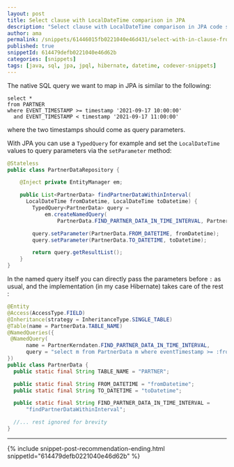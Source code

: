 ```yaml
---
layout: post
title: Select clause with LocalDateTime comparison in JPA
description: "Select clause with LocalDateTime comparison in JPA code snippet"
author: ama
permalink: /snippets/61446015fb0221040e46d431/select-with-in-clause-from-list-with-jpa
published: true
snippetId: 614479defb0221040e46d62b
categories: [snippets]
tags: [java, sql, jpa, jpql, hibernate, datetime, codever-snippets]
---
```


The native SQL query we want to map in JPA is similar to the following:

```
select *
from PARTNER
where EVENT_TIMESTAMP >= timestamp '2021-09-17 10:00:00'
  and EVENT_TIMESTAMP < timestamp '2021-09-17 11:00:00'
```

where the two timestamps should come as query parameters.

With JPA you can use a `TypedQuery` for example and set the `LocalDateTime` values to query parameters via the `setParameter` method:

```java
@Stateless
public class PartnerDataRepository {

    @Inject private EntityManager em;

    public List<PartnerData> findPartnerDataWithinInterval(
      LocalDateTime fromDatetime, LocalDateTime toDatetime) {
        TypedQuery<PartnerData> query =
            em.createNamedQuery(
                PartnerData.FIND_PARTNER_DATA_IN_TIME_INTERVAL, PartnerData.class);

        query.setParameter(PartnerData.FROM_DATETIME, fromDatetime);
        query.setParameter(PartnerData.TO_DATETIME, toDatetime);

        return query.getResultList();
    }
}
```

In the named query itself you can directly pass the parameters before `:` as usual, and the implementation (in my case Hibernate)
 takes care of the rest :

```java
@Entity
@Access(AccessType.FIELD)
@Inheritance(strategy = InheritanceType.SINGLE_TABLE)
@Table(name = PartnerData.TABLE_NAME)
@NamedQueries({
 @NamedQuery(
      name = PartnerKerndaten.FIND_PARTNER_DATA_IN_TIME_INTERVAL,
      query = "select m from PartnerData m where eventTimestamp >= :fromDatetime and eventTimestamp < :toDatetime")
})
public class PartnerData {
  public static final String TABLE_NAME = "PARTNER";

  public static final String FROM_DATETIME = "fromDatetime";
  public static final String TO_DATETIME = "toDatetime";

  public static final String FIND_PARTNER_DATA_IN_TIME_INTERVAL =
      "findPartnerDataWithinInterval";

  //... rest ignored for brevity
}
```

<hr/>

 {% include snippet-post-recommendation-ending.html snippetId="614479defb0221040e46d62b" %}
